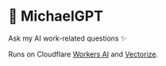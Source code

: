 # 🤖 MichaelGPT

Ask my AI work-related questions ✨

Runs on Cloudflare [Workers AI](https://developers.cloudflare.com/workers-ai/tutorials/build-a-retrieval-augmented-generation-ai/) and [Vectorize](https://developers.cloudflare.com/vectorize/).
